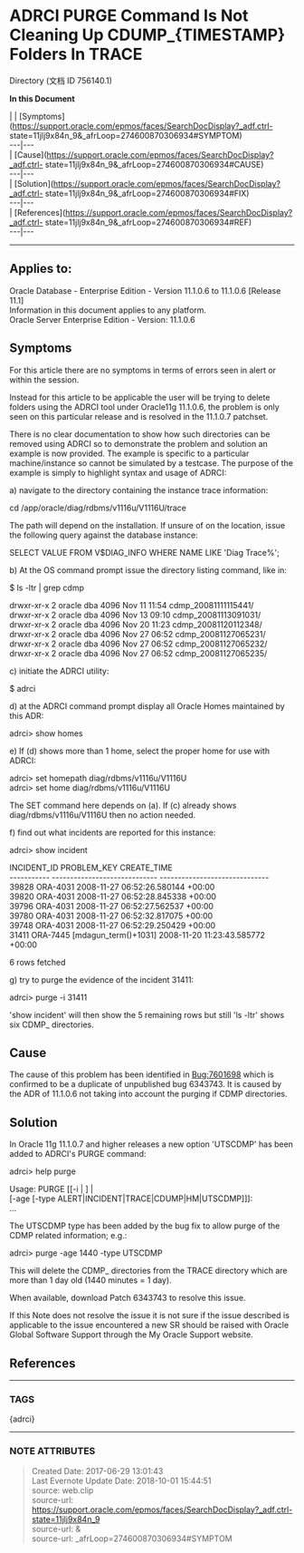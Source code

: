 # ADRCI PURGE Command Is Not Cleaning Up CDUMP_{TIMESTAMP} Folders In TRACE
Directory (文档 ID 756140.1)

  

 **In this Document**  

| |
[Symptoms](https://support.oracle.com/epmos/faces/SearchDocDisplay?_adf.ctrl-
state=11jlj9x84n_9&_afrLoop=274600870306934#SYMPTOM)  
---|---  
| [Cause](https://support.oracle.com/epmos/faces/SearchDocDisplay?_adf.ctrl-
state=11jlj9x84n_9&_afrLoop=274600870306934#CAUSE)  
---|---  
|
[Solution](https://support.oracle.com/epmos/faces/SearchDocDisplay?_adf.ctrl-
state=11jlj9x84n_9&_afrLoop=274600870306934#FIX)  
---|---  
|
[References](https://support.oracle.com/epmos/faces/SearchDocDisplay?_adf.ctrl-
state=11jlj9x84n_9&_afrLoop=274600870306934#REF)  
---|---  
  
* * *

## Applies to:

Oracle Database - Enterprise Edition - Version 11.1.0.6 to 11.1.0.6 [Release
11.1]  
Information in this document applies to any platform.  
Oracle Server Enterprise Edition - Version: 11.1.0.6  
  
  

## Symptoms

For this article there are no symptoms in terms of errors seen in alert or
within the session.  
  
Instead for this article to be applicable the user will be trying to delete
folders using the ADRCI tool under Oracle11g 11.1.0.6, the problem is only
seen on this particular release and is resolved in the 11.1.0.7 patchset.  
  
There is no clear documentation to show how such directories can be removed
using ADRCI so to demonstrate the problem and solution an example is now
provided. The example is specific to a particular machine/instance so cannot
be simulated by a testcase. The purpose of the example is simply to highlight
syntax and usage of ADRCI:  
  
a) navigate to the directory containing the instance trace information:

cd /app/oracle/diag/rdbms/v1116u/V1116U/trace

  
The path will depend on the installation. If unsure of on the location, issue
the following query against the database instance:

SELECT VALUE FROM V$DIAG_INFO WHERE NAME LIKE 'Diag Trace%';

  
b) At the OS command prompt issue the directory listing command, like in:

$ ls -ltr | grep cdmp  
  
drwxr-xr-x 2 oracle dba 4096 Nov 11 11:54 cdmp_20081111115441/  
drwxr-xr-x 2 oracle dba 4096 Nov 13 09:10 cdmp_20081113091031/  
drwxr-xr-x 2 oracle dba 4096 Nov 20 11:23 cdmp_20081120112348/  
drwxr-xr-x 2 oracle dba 4096 Nov 27 06:52 cdmp_20081127065231/  
drwxr-xr-x 2 oracle dba 4096 Nov 27 06:52 cdmp_20081127065232/  
drwxr-xr-x 2 oracle dba 4096 Nov 27 06:52 cdmp_20081127065235/

  
c) initiate the ADRCI utility:

$ adrci

  
d) at the ADRCI command prompt display all Oracle Homes maintained by this
ADR:

adrci> show homes

  
e) If (d) shows more than 1 home, select the proper home for use with ADRCI:

adrci> set homepath diag/rdbms/v1116u/V1116U  
adrci> set home diag/rdbms/v1116u/V1116U

  
The SET command here depends on (a). If (c) already shows
diag/rdbms/v1116u/V1116U then no action needed.  
  
f) find out what incidents are reported for this instance:

adrci> show incident  
  
INCIDENT_ID PROBLEM_KEY CREATE_TIME  
\----------- ----------------------------- ------------------------------  
39828 ORA-4031 2008-11-27 06:52:26.580144 +00:00  
39820 ORA-4031 2008-11-27 06:52:28.845338 +00:00  
39796 ORA-4031 2008-11-27 06:52:27.562537 +00:00  
39780 ORA-4031 2008-11-27 06:52:32.817075 +00:00  
39748 ORA-4031 2008-11-27 06:52:29.250429 +00:00  
31411 ORA-7445 [mdagun_term()+1031] 2008-11-20 11:23:43.585772 +00:00  
  
6 rows fetched

  
g) try to purge the evidence of the incident 31411:

adrci> purge -i 31411

  
'show incident' will then show the 5 remaining rows but still 'ls -ltr' shows
six CDMP_<timestamp> directories.

## Cause

The cause of this problem has been identified in
[Bug:7601698](https://support.oracle.com/epmos/faces/BugDisplay?parent=DOCUMENT&sourceId=756140.1&id=7601698)
which is confirmed to be a duplicate of unpublished bug 6343743. It is caused
by the ADR of 11.1.0.6 not taking into account the purging if CDMP
directories.

## Solution

In Oracle 11g 11.1.0.7 and higher releases a new option 'UTSCDMP' has been
added to ADRCI's PURGE command:

adrci> help purge  
  
Usage: PURGE [[-i <id1> | <id1> <id2>] |  
[-age <mins> [-type ALERT|INCIDENT|TRACE|CDUMP|HM|UTSCDMP]]]:  
...

  
The UTSCDMP type has been added by the bug fix to allow purge of the CDMP
related information; e.g.:

adrci> purge -age 1440 -type UTSCDMP

  
This will delete the CDMP_<timestamp> directories from the TRACE directory
which are more than 1 day old (1440 minutes = 1 day).  
  
When available, download Patch 6343743 to resolve this issue.  
  
If this Note does not resolve the issue it is not sure if the issue described
is applicable to the issue encountered a new SR should be raised with Oracle
Global Software Support through the My Oracle Support website.

## References

  
  
  
  
  



---
### TAGS
{adrci}

---
### NOTE ATTRIBUTES
>Created Date: 2017-06-29 13:01:43  
>Last Evernote Update Date: 2018-10-01 15:44:51  
>source: web.clip  
>source-url: https://support.oracle.com/epmos/faces/SearchDocDisplay?_adf.ctrl-state=11jlj9x84n_9  
>source-url: &  
>source-url: _afrLoop=274600870306934#SYMPTOM  